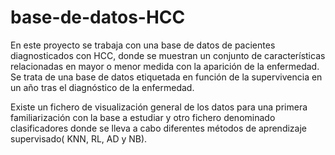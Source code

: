 # base-de-datos-HCC
En este proyecto se trabaja con una base de datos de pacientes diagnosticados con HCC, 
donde se muestran un conjunto de características relacionadas en mayor o menor medida con la aparición de la enfermedad.
Se trata de una base de datos etiquetada en función de la supervivencia en un año tras el diagnóstico de la enfermedad.

Existe un fichero de visualización general de los datos para una primera familiarización con la base a estudiar y otro fichero denominado
clasificadores donde se lleva a cabo diferentes métodos de aprendizaje supervisado( KNN, RL, AD y NB).
